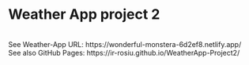 # Weather App project 2
<br>
See Weather-App URL: https://wonderful-monstera-6d2ef8.netlify.app/
<br>
See also GitHub Pages: https://ir-rosiu.github.io/WeatherApp-Project2/
